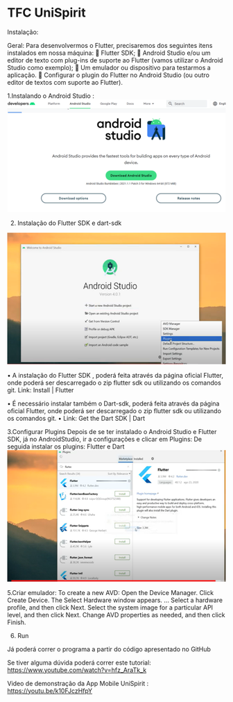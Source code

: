 # TFC UniSpirit
Instalação:

Geral:
Para desenvolvermos o Flutter, precisaremos dos seguintes itens instalados em nossa máquina:
	Flutter SDK;
	Android Studio e/ou um editor de texto com plug-ins de suporte ao Flutter (vamos utilizar o Android Studio como exemplo);
	Um emulador ou dispositivo para testarmos a aplicação.
	Configurar o plugin do Flutter no Android Studio (ou outro editor de textos com suporte ao Flutter).



1.Instalando o Android Studio :
![](im1.png?raw=true "Diagrama UML")


 




2. Instalação do Flutter SDK e dart-sdk

![](im2.png?raw=true "Diagrama UML")



•	A instalação do Flutter SDK , poderá feita através da página oficial Flutter, onde poderá ser descarregado o zip flutter sdk ou utilizando os comandos git.
            Link: Install | Flutter 

•	É necessário instalar também o Dart-sdk, poderá feita através da página oficial Flutter, onde poderá ser descarregado o zip flutter sdk ou utilizando os comandos git.
•	Link: Get the Dart SDK | Dart

3.Configurar Plugins
Depois de se ter instalado o Android Studio e Flutter SDK, já no AndroidStudio, ir a configurações e clicar em Plugins:
De seguida instalar os plugins: Flutter e Dart
![](im3.png?raw=true "Diagrama UML")


5.Criar emulador:
To create a new AVD:
Open the Device Manager.
Click Create Device. The Select Hardware window appears. ...
Select a hardware profile, and then click Next.
Select the system image for a particular API level, and then click Next.
Change AVD properties as needed, and then click Finish.





6. Run

Já poderá correr o programa a partir do código apresentado no GitHub

Se tiver alguma dúvida poderá correr este tutorial:  https://www.youtube.com/watch?v=hfz_AraTk_k


Video de demonstração da App Mobile UniSpirit :
https://youtu.be/k10FJczHfpY


